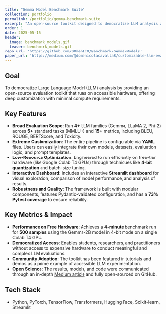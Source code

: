 ```yaml
---
title: "Gemma Model Benchmark Suite"
collection: portfolio
permalink: /portfolio/gemma-benchmark-suite
excerpt: "An open-source toolkit designed to democratize LLM analysis and benchmarking with deep customization and minimal compute requirements."
order: 1
date: 2025-05-15
header:
  image: benchmark_models.gif
  teaser: benchmark_models.gif
repo_url: 'https://github.com/D0men1c0/Benchmark-Gemma-Models'
paper_url: 'https://medium.com/@domenicolacavalla8/customizable-llm-evaluation-benchmarking-gemma-and-beyond-with-benchmark-gemma-models-9dc6a5266be8'
---
```


## Goal
To democratize Large Language Model (LLM) analysis by providing an open-source evaluation toolkit that runs on accessible hardware, offering deep customization with minimal compute requirements.

## Key Features
- **Broad Evaluation Scope**: Run **4+** LLM families (Gemma, LLaMA 2, Phi-2) across **5+** standard tasks (MMLU+) and **15+** metrics, including BLEU, ROUGE, BERTScore, and Toxicity.
- **Extreme Customization**: The entire pipeline is configurable via **YAML** files. Users can easily integrate their own models, datasets, evaluation logic, and prompt templates.
- **Low-Resource Optimization**: Engineered to run efficiently on free-tier hardware (like Google Colab T4 GPUs) through techniques like **4-bit quantization** and batch-size tuning.
- **Interactive Dashboard**: Includes an interactive **Streamlit dashboard** for visual exploration, comparison of model performance, and analysis of results.
- **Robustness and Quality**: The framework is built with modular components, features Pydantic-validated configuration, and has a **73% Pytest coverage** to ensure reliability.

## Key Metrics & Impact
- **Performance on Free Hardware**: Achieves a **4-minute** benchmark run for **500 samples** using the Gemma-2B model in 4-bit mode on a single Colab T4 GPU.
- **Democratized Access**: Enables students, researchers, and practitioners without access to expensive hardware to conduct meaningful and complex LLM evaluations.
- **Community Adoption**: The toolkit has been featured in tutorials and demos as a prime example of accessible LLM experimentation.
- **Open Science**: The results, models, and code were communicated through an in-depth [Medium article](https://medium.com/@domenicolacavalla8/customizable-llm-evaluation-benchmarking-gemma-and-beyond-with-benchmark-gemma-models-9dc6a5266be8) and fully open-sourced on GitHub.

## Tech Stack
- Python, PyTorch, TensorFlow, Transformers, Hugging Face, Scikit-learn, Streamlit